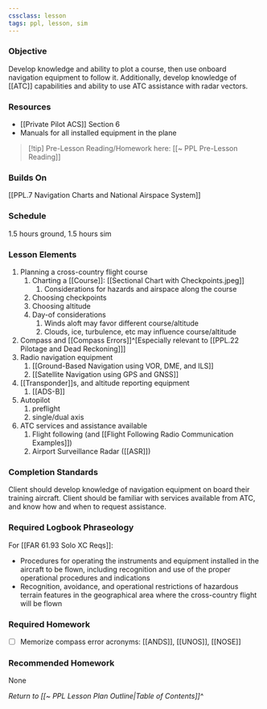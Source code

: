 ```yaml
---
cssclass: lesson
tags: ppl, lesson, sim
---
```

### Objective
Develop knowledge and ability to plot a course, then use onboard navigation equipment to follow it. Additionally, develop knowledge of [[ATC]] capabilities and ability to use ATC assistance with radar vectors.

### Resources
- [[Private Pilot ACS]] Section 6
- Manuals for all installed equipment in the plane

> [!tip] Pre-Lesson Reading/Homework here: [[~ PPL Pre-Lesson Reading]]

### Builds On
[[PPL.7 Navigation Charts and National Airspace System]]

### Schedule
1.5 hours ground, 1.5 hours sim

### Lesson Elements
1. Planning a cross-country flight course
	1. Charting a [[Course]]: [[Sectional Chart with Checkpoints.jpeg]]
		1. Considerations for hazards and airspace along the course
	2. Choosing checkpoints
	3. Choosing altitude
	4. Day-of considerations
		1. Winds aloft may favor different course/altitude
		2. Clouds, ice, turbulence, etc may influence course/altitude
2. Compass and [[Compass Errors]]^[Especially relevant to [[PPL.22 Pilotage and Dead Reckoning]]]
3. Radio navigation equipment
	1. [[Ground-Based Navigation using VOR, DME, and ILS]]
	2. [[Satellite Navigation using GPS and GNSS]]
4. [[Transponder]]s, and altitude reporting equipment
	1. [[ADS-B]]
5. Autopilot
	1. preflight
	2. single/dual axis
6. ATC services and assistance available
	1. Flight following (and [[Flight Following Radio Communication Examples]])
	2. Airport Surveillance Radar ([[ASR]])

### Completion Standards
Client should develop knowledge of navigation equipment on board their training aircraft. Client should be familiar with services available from ATC, and know how and when to request assistance.

### Required Logbook Phraseology
For [[FAR 61.93 Solo XC Reqs]]:
- Procedures for operating the instruments and equipment installed in the aircraft to be flown, including recognition and use of the proper operational procedures and indications
- Recognition, avoidance, and operational restrictions of hazardous terrain features in the geographical area where the cross-country flight will be flown

### Required Homework
- [ ] Memorize compass error acronyms: [[ANDS]], [[UNOS]], [[NOSE]]

### Recommended Homework
None

*Return to [[~ PPL Lesson Plan Outline|Table of Contents]]^*